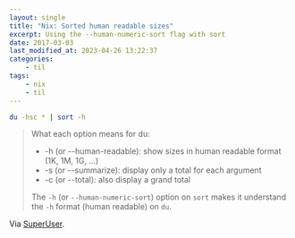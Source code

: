 ```yaml
---
layout: single
title: "Nix: Sorted human readable sizes"
excerpt: Using the --human-numeric-sort flag with sort
date: 2017-03-03
last_modified_at: 2023-04-26 13:22:37
categories:
    - til
tags:
    - nix
    - til
---
```


```bash
du -hsc * | sort -h
```

> What each option means for du:
>
> -   -h (or --human-readable): show sizes in human readable format (1K, 1M, 1G, ...)
> -   -s (or --summarize): display only a total for each argument
> -   -c (or --total): also display a grand total
>
> The `-h` (or `--human-numeric-sort`) option on `sort` makes it understand the `-h` format (human readable) on `du`.

Via [SuperUser](https://superuser.com/a/1007302).
